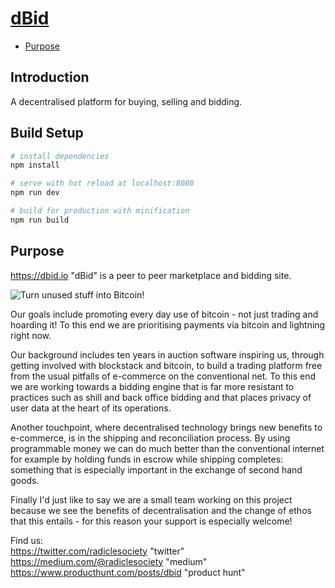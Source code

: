 # [dBid](https://dbid.io)

- [Purpose](#purpose)

## Introduction

A decentralised platform for buying, selling and bidding.

## Build Setup

``` bash
# install dependencies
npm install

# serve with hot reload at localhost:8080
npm run dev

# build for production with minification
npm run build
```

## Purpose

https://dbid.io "dBid" is a peer to peer marketplace and bidding site.

![Turn unused stuff into Bitcoin!](http://dbid.io/static/banner.png "Turn unused stuff into Bitcoin")

Our goals include promoting every day use of bitcoin - not just trading and hoarding it! To this end we are prioritising payments via bitcoin and lightning right now.

Our background includes ten years in auction software inspiring us, through getting involved with blockstack and bitcoin, to build a trading platform free from the usual pitfalls of e-commerce on the conventional net. To this end we are working towards a bidding engine that is far more resistant to practices such as shill and back office bidding and that places privacy of user data at the heart of its operations.

Another touchpoint, where decentralised technology brings new benefits to e-commerce, is in the shipping and reconciliation process. By using programmable money we can do much better than the conventional internet for example by holding funds in escrow while shipping completes: something that is especially important in the exchange of second hand goods.

Finally I'd just like to say we are a small team working on this project because we see the benefits of decentralisation and the change of ethos that this entails - for this reason your support is especially welcome!

Find us:  
https://twitter.com/radiclesociety        "twitter"  
https://medium.com/@radiclesociety        "medium"  
https://www.producthunt.com/posts/dbid    "product hunt"  
